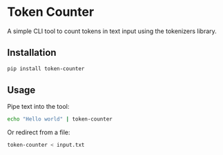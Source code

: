 # Token Counter

A simple CLI tool to count tokens in text input using the tokenizers library.

## Installation

```bash
pip install token-counter
```

## Usage

Pipe text into the tool:
```bash
echo "Hello world" | token-counter
```

Or redirect from a file:
```bash
token-counter < input.txt
```
